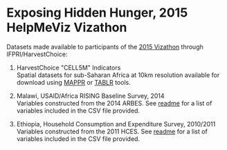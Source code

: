 # Exposing Hidden Hunger, 2015 HelpMeViz Vizathon

Datasets made available to participants of the [2015 Vizathon](http://helpmeviz.com/2015/05/07/vizathon-with-bread-for-the-world-institute/) through IFPRI/HarvestChoice:

1. HarvestChoice "CELL5M" Indicators  
   Spatial datasets for sub-Saharan Africa at 10km resolution available for download using [MAPPR](http://apps.harvestchoice.org/mappr) or [TABLR](http://apps.harvestchoice.org/tablr) tools.

2. Malawi, USAID/Africa RISING Baseline Survey, 2014  
   Variables constructed from the 2014 ARBES. See [readme](./Malawi/) for a list of variables included in the CSV file provided.

3. Ethiopia, Household Consumption and Expenditure Survey, 2010/2011  
   Variables constructed from the 2011 HCES. See [readme](./Ethiopia/) for a list of variables included in the CSV file provided.
